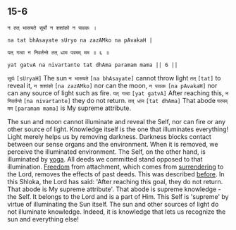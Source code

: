 ## 15-6


```shloka-sa
न तत् भासयते सूर्यो न शशांको न पावकः ।
```
```shloka-sa-hk
na tat bhAsayate sUryo na zazAMko na pAvakaH |
```
```shloka-sa
यत् गत्वा न निवर्तन्ते तत् धाम परमम् मम ॥ ६ ॥
```
```shloka-sa-hk
yat gatvA na nivartante tat dhAma paramam mama || 6 ||
```

`सूर्यः` `[sUryaH]` The sun `न भासयते` `[na bhAsayate]` cannot throw light `तत्` `[tat]` to reveal it, `न शशांको` `[na zazAMko]` nor can the moon, `न पावकः` `[na pAvakaH]` nor can any source of light such as fire. `यत् गत्वा` `[yat gatvA]` After reaching this, `न निवर्तन्ते` `[na nivartante]` they do not return. `तत् धाम` `[tat dhAma]` That abode `परमम् मम` `[paramam mama]` is My supreme attribute.



The sun and moon cannot illuminate and reveal the Self, nor can fire or any other source of light. Knowledge itself is the one that illuminates everything! 
Light merely helps us by removing darkness. Darkness blocks contact between our sense organs and the environment. When it is removed, we perceive the illuminated environment.
The Self, on the other hand, is illuminated by [yoga](yoga_state_of_being). All deeds we committed stand opposed to that illumination. [Freedom](Moksha) from attachment, which comes from [surrendering](Sharanagati) to the Lord, removes the effects of past deeds. This was described [before](_15-4_second_part).
In this Shloka, the Lord has said: 'After reaching this goal, they do not return. That abode is My supreme attribute'. That abode is supreme knowledge - the Self. It belongs to the Lord and is a part of Him. 
This Self is 'supreme' by virtue of illuminating the Sun itself. The sun and other sources of light do not illuminate knowledge. Indeed, it is knowledge that lets us recognize the sun and everything else!

